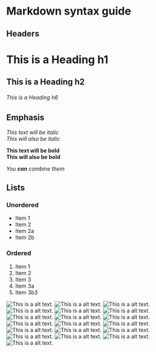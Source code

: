 # Markdown syntax guide

## Headers

# This is a Heading h1
## This is a Heading h2 
###### This is a Heading h6

## Emphasis

*This text will be italic*  
_This will also be italic_

**This text will be bold**  
__This will also be bold__

_You **can** combine them_

## Lists

### Unordered

* Item 1
* Item 2
* Item 2a
* Item 2b

### Ordered

1. Item 1
1. Item 2
1. Item 3
  1. Item 3a
  1. Item 3b3

![This is a alt text.](/Imagenes/Informatica2.PNG "IFORMATICA")
![This is a alt text.](/Imagenes/Ventas2.PNG "VENTAS")
![This is a alt text.](/Imagenes/cloud.PNG "CLOUD")
![This is a alt text.](/Imagenes/contabilidad1.PNG "This is a sample image.")
![This is a alt text.](/Imagenes/contabilidad2.PNG "This is a sample image.")
![This is a alt text.](/Imagenes/informatica1.PNG "This is a sample image.")
![This is a alt text.](/Imagenes/pinfinfo2-info1.PNG "This is a sample image.")
![This is a alt text.](/Imagenes/pingconta1-conta2.PNG "This is a sample image.")
![This is a alt text.](/Imagenes/pingconta2-conta1.PNG "This is a sample image.")
![This is a alt text.](/Imagenes/pinginfo1-info2.PNG "This is a sample image.")
![This is a alt text.](/Imagenes/pingventas1-ventas2.PNG "This is a sample image.")
![This is a alt text.](/Imagenes/pingventas2-ventas1.PNG "This is a sample image.")
![This is a alt text.](/Imagenes/switch1.PNG "This is a sample image.")
![This is a alt text.](/Imagenes/switch2.PNG "This is a sample image.")
![This is a alt text.](/Imagenes/switch3.PNG "This is a sample image.")
![This is a alt text.](/Imagenes/switch4.PNG "This is a sample image.")
![This is a alt text.](/Imagenes/topologia1.PNG "This is a sample image.")
![This is a alt text.](/Imagenes/ventas1.PNG "This is a sample image.")
![This is a alt text.](/Imagenes/vpn.PNG "This is a sample image.")

